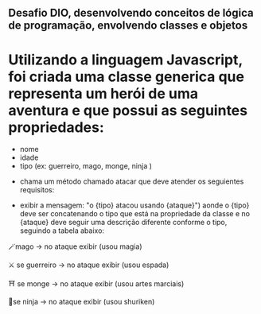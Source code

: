 ##  Desafio DIO, desenvolvendo conceitos de lógica de programação, envolvendo classes e objetos

# Utilizando a linguagem Javascript, foi criada uma classe generica que representa um herói de uma aventura e que possui as seguintes propriedades:

 - nome
 - idade
 - tipo (ex: guerreiro, mago, monge, ninja )

* chama um método chamado atacar que deve atender os seguientes requisitos:

 * exibir a mensagem: "o {tipo} atacou usando {ataque}")
aonde o {tipo} deve ser concatenando o tipo que está na propriedade da classe
e no {ataque} deve seguir uma descrição diferente conforme o tipo, seguindo a tabela abaixo:

 🪄mago -> no ataque exibir (usou magia) 
 
 :crossed_swords: se guerreiro -> no ataque exibir (usou espada) 
 
 :shinto_shrine: se monge -> no ataque exibir (usou artes marciais) 
 
 🥷se ninja -> no ataque exibir (usou shuriken)

